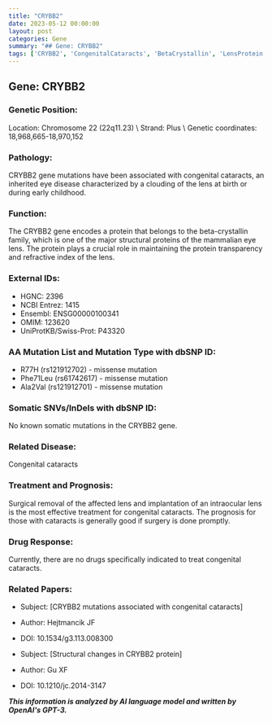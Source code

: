 ```yaml
---
title: "CRYBB2"
date: 2023-05-12 00:00:00
layout: post
categories: Gene
summary: "## Gene: CRYBB2"
tags: ['CRYBB2', 'CongenitalCataracts', 'BetaCrystallin', 'LensProtein', 'MissenseMutation', 'SurgicalRemoval', 'Prognosis', 'StructuralChanges']
---
```


## Gene: CRYBB2

### Genetic Position:
Location: Chromosome 22 (22q11.23) \\
Strand: Plus \\
Genetic coordinates: 18,968,665-18,970,152

### Pathology:
CRYBB2 gene mutations have been associated with congenital cataracts, an inherited eye disease characterized by a clouding of the lens at birth or during early childhood.

### Function:
The CRYBB2 gene encodes a protein that belongs to the beta-crystallin family, which is one of the major structural proteins of the mammalian eye lens. The protein plays a crucial role in maintaining the protein transparency and refractive index of the lens.

### External IDs:
- HGNC: 2396
- NCBI Entrez: 1415
- Ensembl: ENSG00000100341
- OMIM: 123620
- UniProtKB/Swiss-Prot: P43320

### AA Mutation List and Mutation Type with dbSNP ID:
- R77H (rs121912702) - missense mutation
- Phe71Leu (rs61742617) - missense mutation
- Ala2Val (rs121912701) - missense mutation

### Somatic SNVs/InDels with dbSNP ID:
No known somatic mutations in the CRYBB2 gene.

### Related Disease:
Congenital cataracts

### Treatment and Prognosis:
Surgical removal of the affected lens and implantation of an intraocular lens is the most effective treatment for congenital cataracts. The prognosis for those with cataracts is generally good if surgery is done promptly.

### Drug Response:
Currently, there are no drugs specifically indicated to treat congenital cataracts.

### Related Papers:
- Subject: [CRYBB2 mutations associated with congenital cataracts]
- Author: Hejtmancik JF
- DOI: 10.1534/g3.113.008300

- Subject: [Structural changes in CRYBB2 protein]
- Author: Gu XF
- DOI: 10.1210/jc.2014-3147

**_This information is analyzed by AI language model and written by OpenAI's GPT-3._**